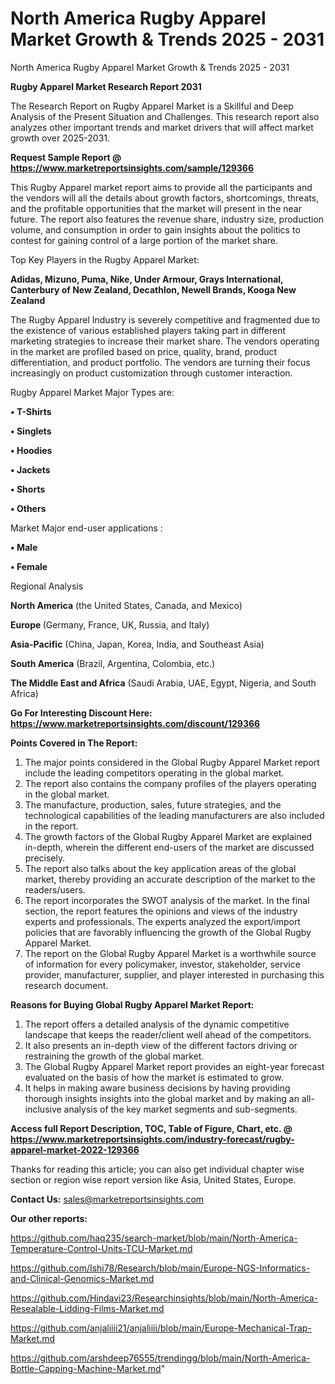 # North America Rugby Apparel Market Growth & Trends 2025 - 2031
North America Rugby Apparel Market Growth & Trends 2025 - 2031

<strong>Rugby Apparel Market Research Report 2031</strong>

The Research Report on Rugby Apparel Market is a Skillful and Deep Analysis of the Present Situation and Challenges. This research report also analyzes other important trends and market drivers that will affect market growth over 2025-2031.

<strong>Request Sample Report @ <a href=https://www.marketreportsinsights.com/sample/129366>https://www.marketreportsinsights.com/sample/129366</a></strong>

This Rugby Apparel market report aims to provide all the participants and the vendors will all the details about growth factors, shortcomings, threats, and the profitable opportunities that the market will present in the near future. The report also features the revenue share, industry size, production volume, and consumption in order to gain insights about the politics to contest for gaining control of a large portion of the market share.

Top Key Players in the Rugby Apparel Market:

<strong>Adidas, Mizuno, Puma, Nike, Under Armour, Grays International, Canterbury of New Zealand, Decathlon, Newell Brands, Kooga New Zealand</strong>

The Rugby Apparel Industry is severely competitive and fragmented due to the existence of various established players taking part in different marketing strategies to increase their market share. The vendors operating in the market are profiled based on price, quality, brand, product differentiation, and product portfolio. The vendors are turning their focus increasingly on product customization through customer interaction.

Rugby Apparel Market Major Types are:

<strong>• T-Shirts

• Singlets

• Hoodies

• Jackets

• Shorts

• Others</strong>

Market Major end-user applications :

<strong>• Male

• Female</strong>

Regional Analysis

</u><strong><b>North America</b></strong> (the United States, Canada, and Mexico)

<strong><b>Europe </b></strong>(Germany, France, UK, Russia, and Italy)

<strong><b>Asia-Pacific</b></strong> (China, Japan, Korea, India, and Southeast Asia)

<strong><b>South America</b></strong> (Brazil, Argentina, Colombia, etc.)

<strong><b>The Middle East and Africa</b></strong> (Saudi Arabia, UAE, Egypt, Nigeria, and South Africa)

<strong>Go For Interesting Discount Here: <a href=https://www.marketreportsinsights.com/discount/129366>https://www.marketreportsinsights.com/discount/129366</a></strong>

<strong>Points Covered in The Report:</strong>
<ol>
  <li>The major points considered in the Global Rugby Apparel Market report include the leading competitors operating in the global market.</li>
  <li>The report also contains the company profiles of the players operating in the global market.</li>
  <li>The manufacture, production, sales, future strategies, and the technological capabilities of the leading manufacturers are also included in the report.</li>
  <li>The growth factors of the Global Rugby Apparel Market are explained in-depth, wherein the different end-users of the market are discussed precisely.</li>
  <li>The report also talks about the key application areas of the global market, thereby providing an accurate description of the market to the readers/users.</li>
  <li>The report incorporates the SWOT analysis of the market. In the final section, the report features the opinions and views of the industry experts and professionals. The experts analyzed the export/import policies that are favorably influencing the growth of the Global Rugby Apparel Market.</li>
  <li>The report on the Global Rugby Apparel Market is a worthwhile source of information for every policymaker, investor, stakeholder, service provider, manufacturer, supplier, and player interested in purchasing this research document.</li>
</ol>
<strong>Reasons for Buying Global Rugby Apparel Market Report:</strong>

<ol>
  <li>The report offers a detailed analysis of the dynamic competitive landscape that keeps the reader/client well ahead of the competitors.</li>
  <li>It also presents an in-depth view of the different factors driving or restraining the growth of the global market.</li>
  <li>The Global Rugby Apparel Market report provides an eight-year forecast evaluated on the basis of how the market is estimated to grow.</li>
  <li>It helps in making aware business decisions by having providing thorough insights insights into the global market and by making an all-inclusive analysis of the key market segments and sub-segments.</li>
</ol>
<strong>Access full Report Description, TOC, Table of Figure, Chart, etc. @ <a href=https://www.marketreportsinsights.com/industry-forecast/rugby-apparel-market-2022-129366>https://www.marketreportsinsights.com/industry-forecast/rugby-apparel-market-2022-129366</a></strong>


Thanks for reading this article; you can also get individual chapter wise section or region wise report version like Asia, United States, Europe.

<strong>Contact Us:</strong>
sales@marketreportsinsights.com

<strong>Our other reports:</strong>

<a href=https://github.com/haq235/search-market/blob/main/North-America-Temperature-Control-Units-TCU-Market.md>https://github.com/haq235/search-market/blob/main/North-America-Temperature-Control-Units-TCU-Market.md</a>

<a href=https://github.com/Ishi78/Research/blob/main/Europe-NGS-Informatics-and-Clinical-Genomics-Market.md>https://github.com/Ishi78/Research/blob/main/Europe-NGS-Informatics-and-Clinical-Genomics-Market.md</a>

<a href=https://github.com/Hindavi23/Researchinsights/blob/main/North-America-Resealable-Lidding-Films-Market.md>https://github.com/Hindavi23/Researchinsights/blob/main/North-America-Resealable-Lidding-Films-Market.md</a>

<a href=https://github.com/anjaliiii21/anjaliiii/blob/main/Europe-Mechanical-Trap-Market.md>https://github.com/anjaliiii21/anjaliiii/blob/main/Europe-Mechanical-Trap-Market.md</a>

<a href=https://github.com/arshdeep76555/trendingg/blob/main/North-America-Bottle-Capping-Machine-Market.md>https://github.com/arshdeep76555/trendingg/blob/main/North-America-Bottle-Capping-Machine-Market.md</a>"
